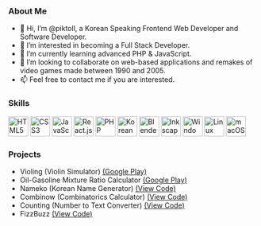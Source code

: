 <h3>About Me</h3>
<ul>
    <li>👋 Hi, I’m @piktoll, a Korean Speaking Frontend Web Developer and Software Developer.</li>
    <li>👀 I’m interested in becoming a Full Stack Developer.</li>
    <li>🌱 I’m currently learning advanced PHP & JavaScript.</li>
    <li>🤝 I’m looking to collaborate on web-based applications and remakes of video games made between 1990 and 2005.</li>
    <li>📫 Feel free to contact me if you are interested.</li>
</ul>

<h3>Skills</h3>
<p>
    <img src="https://upload.wikimedia.org/wikipedia/commons/3/38/HTML5_Badge.svg" height="40px" alt="HTML5" />
    <img src="https://upload.wikimedia.org/wikipedia/commons/6/62/CSS3_logo.svg" height="40px" alt="CSS3" />
    <img src="https://upload.wikimedia.org/wikipedia/commons/9/99/Unofficial_JavaScript_logo_2.svg" height="40px" alt="JavaScript" />
    <img src="https://upload.wikimedia.org/wikipedia/commons/a/a7/React-icon.svg" height="40px" alt="React.js" />
<!-- To be added in the future
    <img src="https://upload.wikimedia.org/wikipedia/commons/c/cf/Angular_full_color_logo.svg" height="40px" alt="Angular 2+" />
    <img src="https://upload.wikimedia.org/wikipedia/commons/9/95/Vue.js_Logo_2.svg" height="40px" alt="Vue.js" />
    <img src="https://upload.wikimedia.org/wikipedia/commons/2/27/PHP-logo.svg" height="40px" alt="Flutter" />
    <img src="https://upload.wikimedia.org/wikipedia/commons/9/96/Sass_Logo_Color.svg" height="40px" alt="Sass" />
    <img src="https://upload.wikimedia.org/wikipedia/commons/b/b2/Bootstrap_logo.svg" height="40px" alt="Bootstrap" />
    <img src="https://upload.wikimedia.org/wikipedia/commons/d/d5/Tailwind_CSS_Logo.svg" height="40px" alt="Tailwind" />
    <img src="https://upload.wikimedia.org/wikipedia/commons/4/4c/Typescript_logo_2020.svg" height="40px" alt="TypeScript" />
-->
    <img src="https://upload.wikimedia.org/wikipedia/commons/2/27/PHP-logo.svg" height="40px" alt="PHP" />
    <img src="https://upload.wikimedia.org/wikipedia/commons/0/09/Flag_of_South_Korea.svg" height="40px" alt="Korean" />
    <img src="https://upload.wikimedia.org/wikipedia/commons/0/0c/Blender_logo_no_text.svg" height="40px" alt="Blender" />
    <img src="https://upload.wikimedia.org/wikipedia/commons/0/0d/Inkscape_Logo.svg" height="40px" alt="Inkscape" />
    <img src="https://upload.wikimedia.org/wikipedia/commons/8/87/Windows_logo_-_2021.svg" height="40px" alt="Windows" />
    <img src="https://upload.wikimedia.org/wikipedia/commons/3/35/Tux.svg" height="40px" alt="Linux" />
    <img src="https://logos-download.com/wp-content/uploads/2020/06/Apple_Mac_OS_Logo-700x670.png" height="40px" alt="macOS" />
</p>

<h3>Projects</h3>
<ul>
    <li>Violing (Violin Simulator) <a href="https://play.google.com/store/apps/details?id=com.SenrimaTeam.Violing" target="_blank">(Google Play)</a></li>
    <li>Oil-Gasoline Mixture Ratio Calculator <a href="https://play.google.com/store/apps/details?id=com.SenrimaTeam.Keverve" target="_blank">(Google Play)</a></li>
    <li>Nameko (Korean Name Generator) <a href="https://github.com/piktoll/nameko" target="_blank">(View Code)</a></li>
    <li>Combinow (Combinatorics Calculator) <a href="https://github.com/piktoll/combinow" target="_blank">(View Code)</a></li>
    <li>Counting (Number to Text Converter) <a href="https://github.com/piktoll/counting" target="_blank">(View Code)</a></li>
    <li>FizzBuzz <a href="https://github.com/piktoll/fizzbuzz" target="_blank">(View Code)</a></li>
</ul>

<!---
piktoll/piktoll is a ✨ special ✨ repository because its `README.md` (this file) appears on your GitHub profile.
You can click the Preview link to take a look at your changes.
--->
